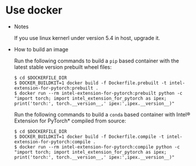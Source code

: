 # Use docker

* Notes

  If you use linux kernerl under version 5.4 in host, upgrade it.

* How to build an image

  Run the following commands to build a `pip` based container with the latest stable version prebuilt wheel files:

  ```console
  $ cd $DOCKERFILE_DIR
  $ DOCKER_BUILDKIT=1 docker build -f Dockerfile.prebuilt -t intel-extension-for-pytorch:prebuilt .
  $ docker run --rm intel-extension-for-pytorch:prebuilt python -c "import torch; import intel_extension_for_pytorch as ipex; print('torch:', torch.__version__,' ipex:',ipex.__version__)"
  ```

  Run the following commands to build a `conda` based container with Intel® Extension for PyTorch\* compiled from source:

  ```console
  $ cd $DOCKERFILE_DIR
  $ DOCKER_BUILDKIT=1 docker build -f Dockerfile.compile -t intel-extension-for-pytorch:compile .
  $ docker run --rm intel-extension-for-pytorch:compile python -c "import torch; import intel_extension_for_pytorch as ipex; print('torch:', torch.__version__,' ipex:',ipex.__version__)"
  ```
